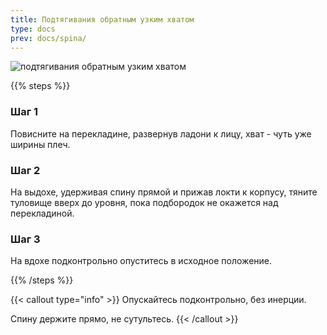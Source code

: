 ```yaml
---
title: Подтягивания обратным узким хватом
type: docs
prev: docs/spina/
---
```

![подтягивания обратным узким хватом](https://github.com/user-attachments/assets/100a40a3-b56f-47ef-864a-b5030851dde6)


{{% steps %}}

### Шаг 1
Повисните на перекладине, развернув ладони к лицу, хват - чуть уже ширины плеч.

### Шаг 2
На выдохе, удерживая спину прямой и прижав локти к корпусу, тяните туловище вверх до уровня, пока подбородок не окажется над перекладиной.

### Шаг 3
На вдохе подконтрольно опуститесь в исходное положение.

{{% /steps %}}

{{< callout type="info" >}}
Опускайтесь подконтрольно, без инерции.

Спину держите прямо, не сутультесь.
{{< /callout >}}
